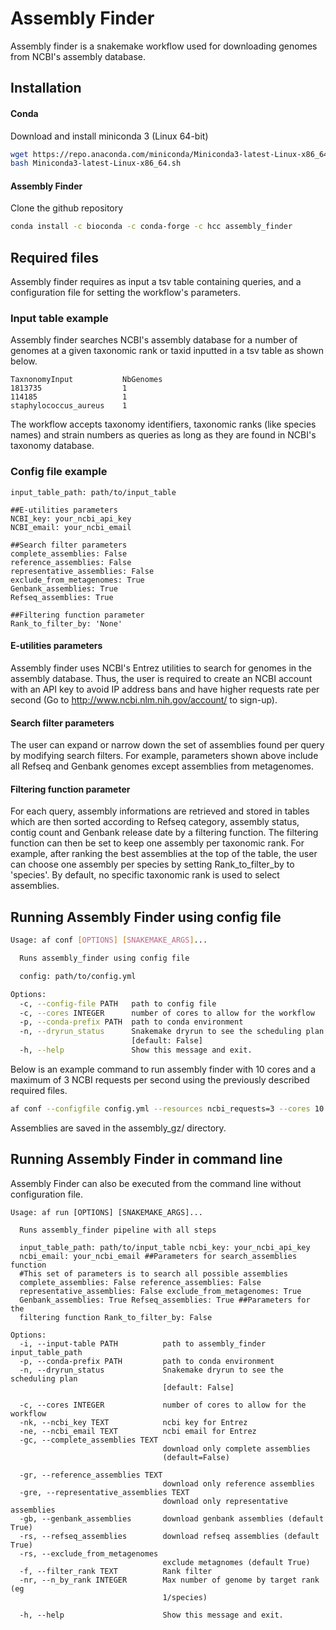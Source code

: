 # Assembly Finder
Assembly finder is a snakemake workflow used for downloading genomes from NCBI's assembly database.

## Installation
#### Conda
Download and install miniconda 3 (Linux 64-bit)
```bash
wget https://repo.anaconda.com/miniconda/Miniconda3-latest-Linux-x86_64.sh
bash Miniconda3-latest-Linux-x86_64.sh
```
#### Assembly Finder
Clone the github repository
```bash
conda install -c bioconda -c conda-forge -c hcc assembly_finder
```

## Required files
Assembly finder requires as input a tsv table containing queries, and a configuration file for setting the workflow's parameters.

### Input table example
Assembly finder searches NCBI's assembly database for a number of genomes at a given taxonomic rank or taxid inputted in a tsv table as shown below.
```
TaxnonomyInput           NbGenomes
1813735                  1
114185                   1
staphylococcus_aureus    1
```
The workflow accepts taxonomy identifiers, taxonomic ranks (like species names) and strain numbers as queries as long as they are found in NCBI's taxonomy database. 

### Config file example
```
input_table_path: path/to/input_table

##E-utilities parameters
NCBI_key: your_ncbi_api_key
NCBI_email: your_ncbi_email

##Search filter parameters
complete_assemblies: False
reference_assemblies: False
representative_assemblies: False
exclude_from_metagenomes: True
Genbank_assemblies: True
Refseq_assemblies: True

##Filtering function parameter
Rank_to_filter_by: 'None'
```

#### E-utilities parameters
Assembly finder uses NCBI's Entrez utilities to search for genomes in the assembly database. Thus, the user is required to create an NCBI account with an API key to avoid IP address bans and have higher requests rate per second  (Go to http://www.ncbi.nlm.nih.gov/account/ to sign-up).

#### Search filter parameters
The user can expand or narrow down the set of assemblies found per query by modifying search filters. For example, parameters shown above include all Refseq and Genbank genomes except assemblies from metagenomes.

#### Filtering function parameter
For each query, assembly informations are retrieved and stored in tables which are then sorted according to Refseq category, assembly status, contig count and Genbank release date by a filtering function.
The filtering function can then be set to keep one assembly per taxonomic rank. For example, after ranking the best assemblies at the top of the table, the user can choose one assembly per species by setting Rank_to_filter_by to 'species'. 
By default, no specific taxonomic rank is used to select assemblies.

## Running Assembly Finder using config file

```bash
Usage: af conf [OPTIONS] [SNAKEMAKE_ARGS]...

  Runs assembly_finder using config file

  config: path/to/config.yml

Options:
  -c, --config-file PATH   path to config file
  -c, --cores INTEGER      number of cores to allow for the workflow
  -p, --conda-prefix PATH  path to conda environment
  -n, --dryrun_status      Snakemake dryrun to see the scheduling plan
                           [default: False]
  -h, --help               Show this message and exit.
```

Below is an example command to run assembly finder with 10 cores and a maximum of 3 NCBI requests per second using the previously described required files.

```bash
af conf --configfile config.yml --resources ncbi_requests=3 --cores 10
```

Assemblies are saved in the assembly_gz/ directory.

## Running Assembly Finder in command line 

Assembly Finder can also be executed from the command line without configuration file.

```
Usage: af run [OPTIONS] [SNAKEMAKE_ARGS]...

  Runs assembly_finder pipeline with all steps

  input_table_path: path/to/input_table ncbi_key: your_ncbi_api_key
  ncbi_email: your_ncbi_email ##Parameters for search_assemblies function
  #This set of parameters is to search all possible assemblies
  complete_assemblies: False reference_assemblies: False
  representative_assemblies: False exclude_from_metagenomes: True
  Genbank_assemblies: True Refseq_assemblies: True ##Parameters for the
  filtering function Rank_to_filter_by: False

Options:
  -i, --input-table PATH          path to assembly_finder input_table_path
  -p, --conda-prefix PATH         path to conda environment
  -n, --dryrun_status             Snakemake dryrun to see the scheduling plan
                                  [default: False]

  -c, --cores INTEGER             number of cores to allow for the workflow
  -nk, --ncbi_key TEXT            ncbi key for Entrez
  -ne, --ncbi_email TEXT          ncbi email for Entrez
  -gc, --complete_assemblies TEXT
                                  download only complete assemblies
                                  (default=False)

  -gr, --reference_assemblies TEXT
                                  download only reference assemblies
  -gre, --representative_assemblies TEXT
                                  download only representative assemblies
  -gb, --genbank_assemblies       download genbank assemblies (default True)
  -rs, --refseq_assemblies        download refseq assemblies (default True)
  -rs, --exclude_from_metagenomes
                                  exclude metagnomes (default True)
  -f, --filter_rank TEXT          Rank filter
  -nr, --n_by_rank INTEGER        Max number of genome by target rank (eg
                                  1/species)

  -h, --help                      Show this message and exit.

  ```
